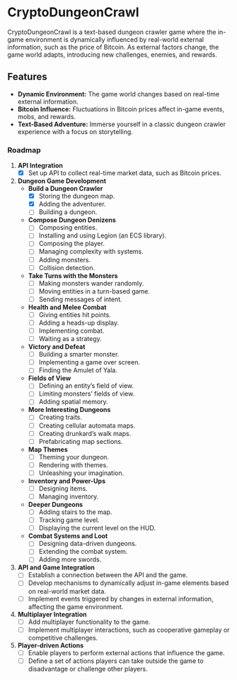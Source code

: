 # CryptoDungeonCrawl
CryptoDungeonCrawl is a text-based dungeon crawler game where the in-game environment is dynamically influenced by real-world external information, such as the price of Bitcoin. As external factors change, the game world adapts, introducing new challenges, enemies, and rewards.

## Features
- **Dynamic Environment:** The game world changes based on real-time external information.
- **Bitcoin Influence:** Fluctuations in Bitcoin prices affect in-game events, mobs, and rewards.
- **Text-Based Adventure:** Immerse yourself in a classic dungeon crawler experience with a focus on storytelling.

### Roadmap

1. **API Integration**
   - [x] Set up API to collect real-time market data, such as Bitcoin prices.

2. **Dungeon Game Development**
   - **Build a Dungeon Crawler**
     - [x] Storing the dungeon map.
     - [x] Adding the adventurer.
     - [ ] Building a dungeon.
         
   - **Compose Dungeon Denizens**
     - [ ] Composing entities.
     - [ ] Installing and using Legion (an ECS library).
     - [ ] Composing the player.
     - [ ] Managing complexity with systems.
     - [ ] Adding monsters.
     - [ ] Collision detection.

   - **Take Turns with the Monsters**
     - [ ] Making monsters wander randomly.
     - [ ] Moving entities in a turn-based game.
     - [ ] Sending messages of intent.

   - **Health and Melee Combat**
     - [ ] Giving entities hit points.
     - [ ] Adding a heads-up display.
     - [ ] Implementing combat.
     - [ ] Waiting as a strategy.

   - **Victory and Defeat**
     - [ ] Building a smarter monster.
     - [ ] Implementing a game over screen.
     - [ ] Finding the Amulet of Yala.

   - **Fields of View**
     - [ ] Defining an entity’s field of view.
     - [ ] Limiting monsters’ fields of view.
     - [ ] Adding spatial memory.

   - **More Interesting Dungeons**
     - [ ] Creating traits.
     - [ ] Creating cellular automata maps.
     - [ ] Creating drunkard’s walk maps.
     - [ ] Prefabricating map sections.

   - **Map Themes**
     - [ ] Theming your dungeon.
     - [ ] Rendering with themes.
     - [ ] Unleashing your imagination.

   - **Inventory and Power-Ups**
     - [ ] Designing items.
     - [ ] Managing inventory.
    
   - **Deeper Dungeons**
     - [ ] Adding stairs to the map.
     - [ ] Tracking game level.
     - [ ] Displaying the current level on the HUD.

   - **Combat Systems and Loot**
     - [ ] Designing data-driven dungeons.
     - [ ] Extending the combat system.
     - [ ] Adding more swords.

3. **API and Game Integration**
   - [ ] Establish a connection between the API and the game.
   - [ ] Develop mechanisms to dynamically adjust in-game elements based on real-world market data.
   - [ ] Implement events triggered by changes in external information, affecting the game environment.

4. **Multiplayer Integration**
   - [ ] Add multiplayer functionality to the game.
   - [ ] Implement multiplayer interactions, such as cooperative gameplay or competitive challenges.

5. **Player-driven Actions**
   - [ ] Enable players to perform external actions that influence the game.
   - [ ] Define a set of actions players can take outside the game to disadvantage or challenge other players.
